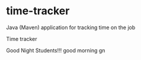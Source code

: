 # time-tracker
Java (Maven) application for tracking time on the job

Time tracker

Good Night Students!!!
good  morning
gn
